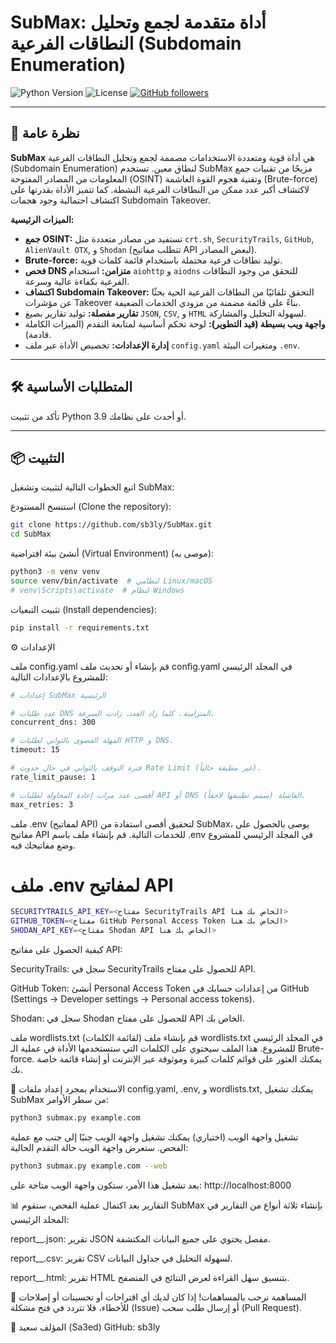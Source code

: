 # SubMax: أداة متقدمة لجمع وتحليل النطاقات الفرعية (Subdomain Enumeration)

![Python Version](https://img.shields.io/badge/python-3.9%2B-blue.svg)
![License](https://img.shields.io/badge/license-MIT-green.svg)
[![GitHub followers](https://img.shields.io/github/followers/sb3ly?style=social)](https://github.com/sb3ly)

---

## 🚀 نظرة عامة

**SubMax** هي أداة قوية ومتعددة الاستخدامات مصممة لجمع وتحليل النطاقات الفرعية (Subdomain Enumeration) لنطاق معين. تستخدم SubMax مزيجًا من تقنيات جمع المعلومات من المصادر المفتوحة (OSINT) وتقنية هجوم القوة الغاشمة (Brute-force) لاكتشاف أكبر عدد ممكن من النطاقات الفرعية النشطة. كما تتميز الأداة بقدرتها على اكتشاف احتمالية وجود هجمات Subdomain Takeover.

**الميزات الرئيسية:**

* **جمع OSINT:** تستفيد من مصادر متعددة مثل `crt.sh`, `SecurityTrails`, `GitHub`, `AlienVault OTX`, و `Shodan` (تتطلب مفاتيح API لبعض المصادر).
* **Brute-force:** توليد نطاقات فرعية محتملة باستخدام قائمة كلمات قوية.
* **فحص DNS متزامن:** استخدام `aiohttp` و `aiodns` للتحقق من وجود النطاقات الفرعية بكفاءة عالية وسرعة.
* **اكتشاف Subdomain Takeover:** التحقق تلقائيًا من النطاقات الفرعية الحية بحثًا عن مؤشرات Takeover بناءً على قائمة مضمنة من مزودي الخدمات الضعيفة.
* **تقارير مفصلة:** توليد تقارير بصيغ `JSON`, `CSV`, و `HTML` لسهولة التحليل والمشاركة.
* **واجهة ويب بسيطة (قيد التطوير):** لوحة تحكم أساسية لمتابعة التقدم (الميزات الكاملة قادمة).
* **إدارة الإعدادات:** تخصيص الأداة عبر ملف `config.yaml` ومتغيرات البيئة `.env`.

---

## 🛠️ المتطلبات الأساسية

تأكد من تثبيت Python 3.9 أو أحدث على نظامك.

---

## 📦 التثبيت

اتبع الخطوات التالية لتثبيت وتشغيل SubMax:

استنسخ المستودع (Clone the repository):

```bash
git clone https://github.com/sb3ly/SubMax.git
cd SubMax
```
أنشئ بيئة افتراضية (Virtual Environment) (موصى به):
```bash
python3 -m venv venv
source venv/bin/activate  # لنظامي Linux/macOS
# venv\Scripts\activate  # لنظام Windows

```
تثبيت التبعيات (Install dependencies):
```bash
pip install -r requirements.txt
```
⚙️ الإعدادات

ملف config.yaml
قم بإنشاء أو تحديث ملف config.yaml في المجلد الرئيسي للمشروع بالإعدادات التالية:
```bash
# إعدادات SubMax الرئيسية

# عدد طلبات DNS المتزامنة. كلما زاد العدد، زادت السرعة.
concurrent_dns: 300

# المهلة القصوى بالثواني لطلبات HTTP و DNS.
timeout: 15

# فترة التوقف بالثواني في حال حدوث Rate Limit (غير مطبقة حالياً).
rate_limit_pause: 1

# أقصى عدد مرات إعادة المحاولة لطلبات API أو DNS الفاشلة (سيتم تطبيقها لاحقاً).
max_retries: 3

```
ملف .env (لمفاتيح API)
لتحقيق أقصى استفادة من SubMax، يوصى بالحصول على مفاتيح API للخدمات التالية. قم بإنشاء ملف باسم .env في المجلد الرئيسي للمشروع وضع مفاتيحك فيه.

# ملف .env لمفاتيح API
```bash
SECURITYTRAILS_API_KEY=<مفتاح SecurityTrails API الخاص بك هنا>
GITHUB_TOKEN=<مفتاح GitHub Personal Access Token الخاص بك هنا>
SHODAN_API_KEY=<مفتاح Shodan API الخاص بك هنا>
```

كيفية الحصول على مفاتيح API:

SecurityTrails: سجل في SecurityTrails للحصول على مفتاح API.

GitHub Token: أنشئ Personal Access Token من إعدادات حسابك في GitHub (Settings -> Developer settings -> Personal access tokens).

Shodan: سجل في Shodan للحصول على مفتاح API الخاص بك.

ملف wordlists.txt (لقائمة الكلمات)
قم بإنشاء ملف wordlists.txt في المجلد الرئيسي للمشروع. هذا الملف سيحتوي على الكلمات التي ستستخدمها الأداة في عملية الـ Brute-force. يمكنك العثور على قوائم كلمات كبيرة وموثوقة عبر الإنترنت أو إنشاء قائمة خاصة بك.


🚀 الاستخدام
بمجرد إعداد ملفات config.yaml, .env, و wordlists.txt, يمكنك تشغيل SubMax من سطر الأوامر:

```bash
python3 submax.py example.com
```



تشغيل واجهة الويب (اختياري)
يمكنك تشغيل واجهة الويب جنبًا إلى جنب مع عملية الفحص. ستعرض واجهة الويب حالة التقدم الحالية:

```bash
python3 submax.py example.com --web
```
بعد تشغيل هذا الأمر، ستكون واجهة الويب متاحة على: http://localhost:8000



📊 التقارير
بعد اكتمال عملية الفحص، ستقوم SubMax بإنشاء ثلاثة أنواع من التقارير في المجلد الرئيسي:

report_<domain>_<timestamp>.json: تقرير JSON مفصل يحتوي على جميع البيانات المكتشفة.

report_<domain>_<timestamp>.csv: تقرير CSV لسهولة التحليل في جداول البيانات.

report_<domain>_<timestamp>.html: تقرير HTML بتنسيق سهل القراءة لعرض النتائج في المتصفح.

🤝 المساهمة
نرحب بالمساهمات! إذا كان لديك أي اقتراحات أو تحسينات أو إصلاحات للأخطاء، فلا تتردد في فتح مشكلة (Issue) أو إرسال طلب سحب (Pull Request).

👤 المؤلف
سعيد (Sa3ed)
GitHub: sb3ly





















